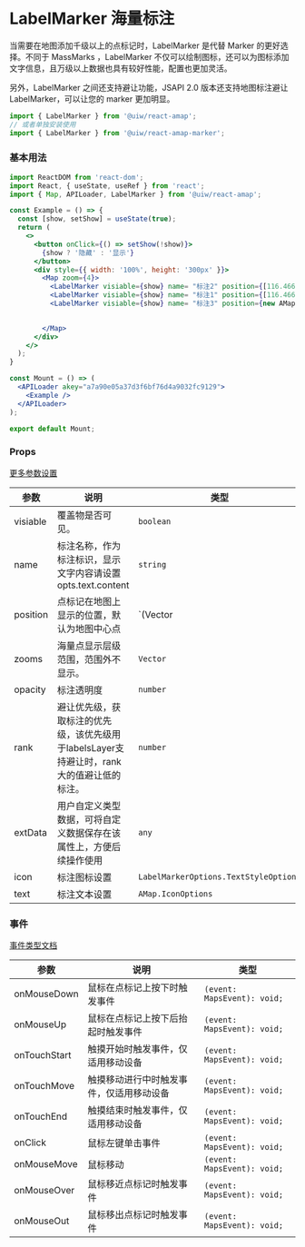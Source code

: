 LabelMarker 海量标注 
===

当需要在地图添加千级以上的点标记时，LabelMarker 是代替 Marker 的更好选择。不同于 MassMarks ，LabelMarker 不仅可以绘制图标，还可以为图标添加文字信息，且万级以上数据也具有较好性能，配置也更加灵活。

另外，LabelMarker 之间还支持避让功能，JSAPI 2.0 版本还支持地图标注避让 LabelMarker，可以让您的 marker 更加明显。

```jsx
import { LabelMarker } from '@uiw/react-amap';
// 或者单独安装使用
import { LabelMarker } from '@uiw/react-amap-marker';
```

### 基本用法

```jsx mdx:preview
import ReactDOM from 'react-dom';
import React, { useState, useRef } from 'react';
import { Map, APILoader, LabelMarker } from '@uiw/react-amap';

const Example = () => {
  const [show, setShow] = useState(true);
  return (
    <>
      <button onClick={() => setShow(!show)}>
        {show ? '隐藏' : '显示'}
      </button>
      <div style={{ width: '100%', height: '300px' }}>
        <Map zoom={4}>
          <LabelMarker visiable={show} name= "标注2" position={[116.466994, 39.984904]} />
          <LabelMarker visiable={show} name= "标注1" position={[116.466994, 39.984904]} />
          <LabelMarker visiable={show} name= "标注3" position={new AMap.LngLat(119.306239,26.075302)} />

          
        </Map>
      </div>
    </>
  );
}

const Mount = () => (
  <APILoader akey="a7a90e05a37d3f6bf76d4a9032fc9129">
    <Example />
  </APILoader>
);

export default Mount;
```

### Props

[更多参数设置](https://github.com/uiwjs/react-amap/blob/268303d/src/types/overlay.d.ts#L1308-L1337)

| 参数     | 说明                                                                                       | 类型                                  | 默认值    |
| -------- | ------------------------------------------------------------------------------------------ | ------------------------------------- | --------- |
| visiable | 覆盖物是否可见。                                                                           | `boolean`                             | -         |
| name     | 标注名称，作为标注标识，显示文字内容请设置 opts.text.content                               | `string`                              | -         |
| position | 点标记在地图上显示的位置，默认为地图中心点                                                 | `(Vector                              | LngLat)`  | - |
| zooms    | 海量点显示层级范围，范围外不显示。                                                         | `Vector`                              | `[2, 20]` |
| opacity  | 标注透明度                                                                                 | `number`                              | 1         |
| rank     | 避让优先级，获取标注的优先级，该优先级用于labelsLayer支持避让时，rank 大的值避让低的标注。 | `number`                              | 1         |
| extData  | 用户自定义类型数据，可将自定义数据保存在该属性上，方便后续操作使用                         | `any`                                 | -         |
| icon     | 标注图标设置                                                                               | `LabelMarkerOptions.TextStyleOptions` | -         |
| text     | 标注文本设置                                                                               | `AMap.IconOptions`                    | -         |

### 事件

[事件类型文档](https://github.com/uiwjs/react-amap/blob/268303d/src/types/overlay.d.ts#L1339-L377)

| 参数         | 说明                                     | 类型                        |
| ------------ | ---------------------------------------- | --------------------------- |
| onMouseDown  | 鼠标在点标记上按下时触发事件             | `(event: MapsEvent): void;` |
| onMouseUp    | 鼠标在点标记上按下后抬起时触发事件       | `(event: MapsEvent): void;` |
| onTouchStart | 触摸开始时触发事件，仅适用移动设备       | `(event: MapsEvent): void;` |
| onTouchMove  | 触摸移动进行中时触发事件，仅适用移动设备 | `(event: MapsEvent): void;` |
| onTouchEnd   | 触摸结束时触发事件，仅适用移动设备       | `(event: MapsEvent): void;` |
| onClick      | 鼠标左键单击事件                         | `(event: MapsEvent): void;` |
| onMouseMove  | 鼠标移动                                 | `(event: MapsEvent): void;` |
| onMouseOver  | 鼠标移近点标记时触发事件                 | `(event: MapsEvent): void;` |
| onMouseOut   | 鼠标移出点标记时触发事件                 | `(event: MapsEvent): void;` |